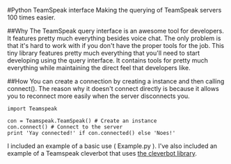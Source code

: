 #Python TeamSpeak interface
Making the querying of TeamSpeak servers 100 times easier.

##Why
The TeamSpeak query interface is an awesome tool for developers. It features pretty much everything besides voice chat. The only problem is that it's hard to work with if you don't have the proper tools for the job. This tiny library features pretty much everything that you'll need to start developing using the query interface. It contains tools for pretty much everything while maintaining the direct feel that developers like. 

##How
You can create a connection by creating a instance and then calling connect(). The reason why it doesn't connect directly is because it allows you to reconnect more easily when the server disconnects you.

    import Teamspeak

    con = Teamspeak.TeamSpeak() # Create an instance
    con.connect() # Connect to the server
    print 'Yay connected!' if con.connected() else 'Noes!'
I included an example of a basic use ( Example.py ). I've also included an example of a Teamspeak cleverbot that uses [the cleverbot library][1].


  [1]: http://code.google.com/p/pycleverbot/
